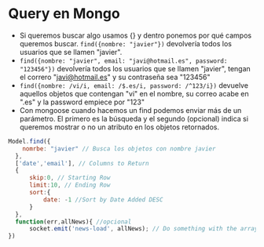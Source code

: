 # Query en Mongo

* Si queremos buscar algo usamos {} y dentro ponemos por qué campos queremos buscar. `find({nombre: "javier"})` devolvería todos los usuarios que se llamen "javier".
* `find({nombre: "javier", email: "javi@hotmail.es", password: "123456"})` devolvería todos los usuarios que se llamen "javier", tengan el correro "javi@hotmail.es" y su contraseña sea "123456"
* `find({nombre: /vi/i, email: /$.es/i, password: /^123/i})` devuelve aquellos objetos que contengan "vi" en el nombre, su correo acabe en ".es" y la password empiece por "123"
* Con mongoose cuando hacemos un find podemos enviar más de un parámetro. El primero es la búsqueda y el segundo (opcional) indica si queremos mostrar o no un atributo en los objetos retornados.

```javascript
Model.find({
    nomrbe: "javier" // Busca los objetos con nombre javier
  },
  ['date','email'], // Columns to Return
  {
      skip:0, // Starting Row
      limit:10, // Ending Row
      sort:{
          date: -1 //Sort by Date Added DESC
      }
  },
  function(err,allNews){ //opcional
      socket.emit('news-load', allNews); // Do something with the array of 10 objects
})
```
